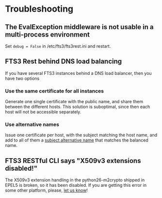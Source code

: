 Troubleshooting
===============

The EvalException middleware is not usable in a multi-process environment
-------------------------------------------------------------------------
Set `debug = False` in /etc/fts3/fts3rest.ini and restart.

FTS3 Rest behind DNS load balancing
-----------------------------------
If you have several FTS3 instances behind a DNS load balancer, then you have two options

### Use the same certificate for all instances
Generate one single certificate with the public name, and share them between the different hosts.
This solution is suboptimal, since then each host will not be accessible separately.

### Use alternative names
Issue one certificate per host, with the subject matching the host name, and add to all of them a [subject alternative name](http://en.wikipedia.org/wiki/SubjectAltName) that matches the balanced name.

FTS3 RESTful CLI says "X509v3 extensions disabled!"
---------------------------------------------------
The X509v3 extension handling in the python26-m2crypto shipped in EPEL5 is broken, so it has been disabled.
If you are getting this error in some other platform, please, [let us know](fts-support@cern.ch)!
